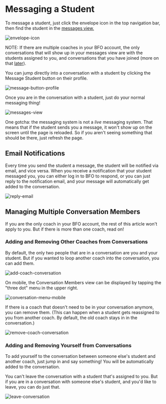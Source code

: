 # Messaging a Student

To message a student, just click the envelope icon in the top navigation bar, then find the student in the [messages view.](https://biblefirst.online/en/coach/conversations)

![envelope-icon](https://res.cloudinary.com/euro-team-outreach/image/upload/f_auto,q_auto:best/v1612351811/bfo/bfo-docs/messages/envelope-icon_rgmv3d.png)

NOTE: If there are multiple coaches in your BFO account, the only conversations that will show up in your messages view are with the students assigned to you, and conversations that you have joined (more on that [later](/coaches/messaging-a-student.html#managing-multiple-conversation-members)).

You can jump directly into a conversation with a student by clicking the Message Student button on their profile.

![message-button-profile](https://res.cloudinary.com/euro-team-outreach/image/upload/f_auto,q_auto:best/v1612351811/bfo/bfo-docs/messages/message-button-profile_p5uumo.png)

Once you are in the conversation with a student, just do your normal messaging thing!

![messages-view](https://res.cloudinary.com/euro-team-outreach/image/upload/f_auto,q_auto:best/v1612351811/bfo/bfo-docs/messages/messages-view_dyga9g.png)

One gotcha: the messaging system is not a *live* messaging system. That means that if the student sends you a message, it won't show up on the screen until the page is reloaded. So if you aren't seeing something that should be there, just refresh the page.

## Email Notifications

Every time you send the student a message, the student will be notified via email, and vice versa. When you receive a notification that your student messaged you, you can either log in to BFO to respond, or you can just reply to the notification email, and your message will automatically get added to the conversation.

![reply-email](https://res.cloudinary.com/euro-team-outreach/image/upload/f_auto,q_auto:best/v1612351854/bfo/bfo-docs/messages/reply-email_farylm.png)

## Managing Multiple Conversation Members

If you are the only coach in your BFO account, the rest of this article won't apply to you. But if there is more than one coach, read on!

### Adding and Removing Other Coaches from Conversations

By default, the only two people that are in a conversation are you and your student. But if you wanted to loop another coach into the conversation, you can add them.

![add-coach-conversation](https://res.cloudinary.com/euro-team-outreach/image/upload/f_auto,q_auto:best/v1612351811/bfo/bfo-docs/messages/add-coach-conversation_fug1gn.png)

On mobile, the Conversation Members view can be displayed by tapping the "three dot" menu in the upper right.

![conversation-menu-mobile](https://res.cloudinary.com/euro-team-outreach/image/upload/f_auto,q_auto:best/v1612351811/bfo/bfo-docs/messages/conversation-menu-mobile_mfimtm.png)

If there is a coach that doesn't need to be in your conversation anymore, you can remove them. (This can happen when a student gets reassigned to you from another coach. By default, the old coach stays in in the conversation.)

![remove-coach-conversation](https://res.cloudinary.com/euro-team-outreach/image/upload/f_auto,q_auto:best/v1612351811/bfo/bfo-docs/messages/remove-coach-conversation_acskos.png)

### Adding and Removing Yourself from Conversations

To add yourself to the conversation between someone else's student and another coach, just jump in and say something! You will be automatically added to the conversation.

You can't leave the conversation with a student that's assigned to you. But if you are in a conversation with someone else's student, and you'd like to leave, you can do just that.

![leave-conversation](https://res.cloudinary.com/euro-team-outreach/image/upload/f_auto,q_auto:best/v1612351811/bfo/bfo-docs/messages/leave-conversation_amssr2.png)
